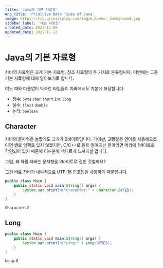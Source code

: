 ```yaml
---
title: 'Java의 기본 자료형'
eng_title: 'Primitive Data Types of Java'
image: https://til.qriositylog.com/img/m_banner_background.jpg
sidebar_label: '기본 자료형'
created_date: 2021-11-08
updated_date: 2021-11-12
---
```


# Java의 기본 자료형

자바의 자료형은 크게 기본 자료형, 참조 자료형의 두 가지로 분류됩니다. 이번에는 그중 기본 자료형에 대해 알아보기로 합니다.

여느 때와 다름없이 익숙한 타입들이 자바에서도 기본에 해당합니다.

- 정수: `byte` `char` `short` `int` `long`
- 실수: `float` `double`
- 논리: `boolean`

## Character

자바의 문자형은 놀랍게도 크기가 2바이트입니다. 파이썬, 고랭같은 언어를 사용해오셨다면 별로 임팩트 있지 않겠지만, C/C++로 몸이 절여지신 분이라면 머리에 1바이트로 각인되어 있기 때문에 이부분이 색다르게 느껴지실 겁니다.

그럼, 왜 하필 자바는 문자형을 2바이트로 정한 것일까요?

그건 바로 자바가 내부적으로 UTF-16 인코딩을 사용하기 때문입니다. 

```java
public class Main {
	public static void main(String[] args) {
        System.out.println("Character:" + Character.BYTES);
    }
}
```
```text title=결과
Character:2

```

## Long
```java
public class Main {
	public static void main(String[] args) {
        System.out.println("Long:" + Long.BYTES);
    }
}
```
```text title=결과
Long:8

```